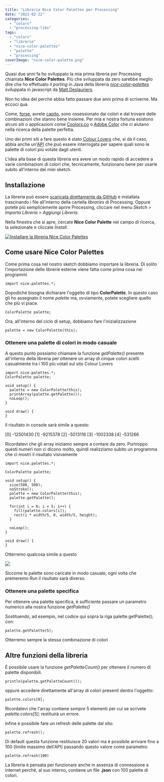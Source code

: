 ```yaml
---
title: "Libreria Nice Color Palettes per Processing"
date: "2021-02-22"
categories: 
  - "colors"
  - "processing-libs"
tags: 
  - "colors"
  - "librerie"
  - "nice-color-palettes"
  - "palette"
  - "processing"
coverImage: "nice-color-palette.png"
---
```


Quasi due anni fa ho sviluppato la mia prima libreria per Processing chiamata **Nice Color Palettes**_._ Più che sviluppata da zero sarebbe meglio dire che ho effettuato il _porting_ in Java della libreria _[nice-color-palettes](https://github.com/Jam3/nice-color-palettes)_ sviluppata in javascript da [Matt Deslauriers](https://www.mattdesl.com).

Non ho idea del perché abbia fatto passare due anni prima di scriverne. Ma eccoci qua.

Come, [forse](https://blog.federicopepe.com/2017/08/palette-colori-da-immagine/), avrete [capito](https://blog.federicopepe.com/2020/05/creare-delle-palette-di-colori-in-modo-casuale/), sono ossessionato dai colori e dal trovare delle combinazioni che stanno bene insieme. Per mia e nostra fortuna esistono alcuni siti o applicazioni come [Coolors.co](https://coolors.co) o [Adobe Color](https://color.adobe.com) che ci aiutano nella ricerca della palette perfetta.

Uno dei primi siti a fare questo è stato [Colour Lovers](https://www.colourlovers.com) che, si dà il caso, abbia anche un'[API](https://www.colourlovers.com/api) che può essere interrogata per sapere quali sono le palette di colori più votate dagli utenti.

L'idea alla base di questa libreria era avere un modo rapido di accedere a varie combinazioni di colori che, tecnicamente, funzionano bene per usarle subito all'interno dei miei sketch.

## Installazione

La libreria può essere [scaricata direttamente da GitHub](https://github.com/federico-pepe/nice-color-palettes/releases) e installata trascinando i file all'interno della cartella _libraries_ di Processing. Oppure potete più semplicemente aprire Processing, cliccare nel menu _Sketch > Importa Libreria > Aggiungi Libreria_.

Nella finestra che si apre, cercate **Nice Color Palette** nel campo di ricerca, la selezionate e cliccate _Install_.

[![Installare la libreria Nice Color Palettes](assets/images/Schermata-2021-02-22-alle-21.38.24-1024x931.jpg)](https://blog.federicopepe.com/wp-content/uploads/2021/02/Schermata-2021-02-22-alle-21.38.24.jpg)

## Come usare Nice Color Palettes

Come prima cosa nel nostro sketch dobbiamo importare la libreria. Di solito l'importazione delle librerie esterne viene fatta come prima cosa nei programmi

```
import nice.palettes.*;
```

Dopodiché bisogna dichiarare l'oggetto di tipo **ColorPalette**. In questo caso gli ho assegnato il nome _palette_ ma, ovviamente, potete scegliere quello che più vi piace.

```
ColorPalette palette;
```

Ora, all'interno del ciclo di setup, dobbiamo fare l'inizializzazione

```
palette = new ColorPalette(this);
```

### Ottenere una palette di colori in modo casuale

A questo punto possiamo chiamare la funzione _getPalette()_ presente all'interno della libreria per ottenere un array di cinque colori scelti casualmente tra i 100 più votati sul sito Colour Lovers

```
import nice.palettes.*;
ColorPalette palette;

void setup() {
  palette = new ColorPalette(this);
  printArray(palette.getPalette());
  noLoop();
}

void draw() {
}
```

Il risultato in console sarà simile a questo:

\[0\] -12501430
\[1\] -9215378
\[2\] -5013116
\[3\] -1002338
\[4\] -531266

Ricordatevi che gli array iniziamo sempre a contare da zero. Purtroppo questi numeri non ci dicono molto, quindi realizziamo subito un programma che ci mostri il risultato visivamente

```
import nice.palettes.*;

ColorPalette palette;

void setup() {
  size(500, 500);
  noStroke();
  palette = new ColorPalette(this);
  palette.getPalette();
  
  for(int i = 0; i < 5; i++) {
    fill(palette.colors[i]);
    rect(i * width/5, 0, width/5, height);
  }
  
  noLoop();
}

void draw() {
}
```

Otterremo qualcosa simile a questo

[![](assets/images/Schermata-2021-02-22-alle-21.52.23-988x1024.jpg)](https://blog.federicopepe.com/wp-content/uploads/2021/02/Schermata-2021-02-22-alle-21.52.23.jpg)

Siccome le palette sono caricate in modo casuale, ogni volta che premeremo _Run_ il risultato sarà diverso.

### Ottenere una palette specifica

Per ottenere una palette specifica, è sufficiente passare un parametro numerico alla nostra funzione _getPalette()_

Sostituendo, ad esempio, nel codice qui sopra la riga palette.getPalette(); con:

```
palette.getPalette(5);
```

Otterremo sempre la stessa combinazione di colori

## Altre funzioni della libreria

È possibile usare la funzione _getPaletteCount()_ per ottenere il numero di palette disponibili.

```
println(palette.getPaletteCount());
```

oppure accedere direttamente all'array di colori presenti dentro l'oggetto:

```
palette.colors[0];
```

Ricordatevi che l'array contiene _sempre_ 5 elementi per cui se scrivete _palette.colors\[5\];_ restituirà un errore.

Infine è possibile fare un refresh delle palette dal sito:

```
palette.refresh();
```

Di default questa funzione restituisce 20 valori ma è possibile arrivare fino a 100 (limite massimo dell'API) passando questo valore come parametro:

```
palette.refresh(100)
```

La libreria è pensata per funzionare anche in assenza di connessione a internet perché, al suo interno, contiene un file **.json** con 100 palette di colori.
